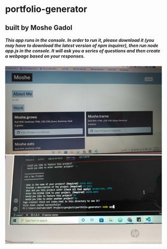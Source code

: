 # portfolio-generator

## built by Moshe Gadol

##### This app runs in the console. In order to run it, please download it (you may have to download the latest version of npm inquirer), then run node app.js in the console. It will ask you a series of questions and then create a webpage based on your responses.

<img src="images\20220627_152710.jpg" alt ="webpage screenshot">
<img src="images\20220627_152808_HDR.jpg" alt ="webpage screenshot">
